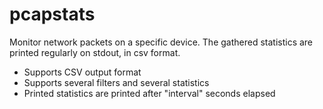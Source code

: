 pcapstats
=========

Monitor network packets on a specific device. The gathered statistics are printed regularly on stdout, in csv format.
 
 - Supports CSV output format
 - Supports several filters and several statistics
 - Printed statistics are printed after "interval" seconds elapsed
